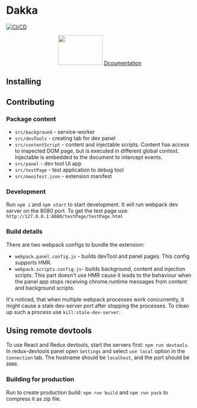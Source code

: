# Dakka

[![CI/CD](https://github.com/roboportal/dakka/actions/workflows/ci.yml/badge.svg?branch=master)](https://github.com/roboportal/dakka/actions/workflows/ci.yml)

<div display="flex" align="center">
  <img src="https://user-images.githubusercontent.com/7383804/154784941-8baab235-a20e-4b61-baeb-37e4e3915b61.svg" width="120px" height="80px" />
  <a href="https://www.dakka.dev/">Dcoumentation</a>
</div>




## Installing

##

## Contributing
### Package content

- `src/background` - service-worker
- `src/devTools` - creating tab for dev panel
- `src/contentScript` - content and injectable scripts. Content has access to inspected DOM page, but is executed in different global context. Injectable is embedded to the document to intercept events.
- `src/panel` - dev tool UI app
- `src/testPage` - test application to debug tool
- `src/manifest.json` - extension manifest

### Development

Run `npm i` and `npm start` to start development. It will run webpack dev server on the 8080 port. To get the test page use: `http://127.0.0.1:8080/testPage/testPage.html`

### Build details

There are two webpack configs to bundle the extension:

- `webpack.panel.config.js` - builds devTool and panel pages. This config supports HMR.
- `webpack.scripts.config.js`- builds background, content and injection scripts. This part doesn't use HMR cause it leads to the behaviour when the panel app stops receiving chrome.runtime messages from content and background scripts.

It's noticed, that when multiple webpack processes work concurrently, it might cause a stale dev-server port after stopping the processes. To clean up such a process use `kill:stale-dev-server`.

## Using remote devtools

To use React and Redux devtools, start the servers first: `npm run devtools`. In redux-devtools panel open `Settings` and select `use local` option in the `Connection` tab. The hostname should be `localhost`, and the port should be `8000`.

### Building for production

Run to create production build: `npm run build` and `npm run pack` to compress it as zip file.
